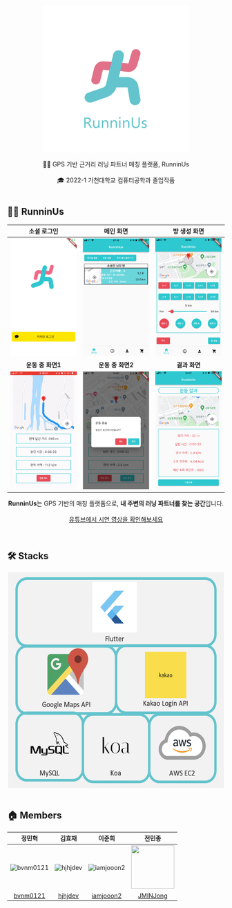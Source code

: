 <p align="center">
    <img src="./release/RunninUs.png" alt="RunninUs-logo" width="340" height="340">
</p>

<div align="center">
  🏃‍♀️ GPS 기반 근거리 러닝 파트너 매칭 플랫폼, RunninUs <br>
<br>
  🎓 2022-1 가천대학교 컴퓨터공학과 졸업작품
</div>

<br/>

## 🏃‍♀️ RunninUs

|소셜 로그인|메인 화면|방 생성 화면|
|:-:|:-:|:-:|
|<img src=./release/로그인.png>|<img src=./release/메인화면.png>|<img src=./release/방생성.png>|
|<b>운동 중 화면1</b>|<b>운동 중 화면2</b>|<b>결과 화면</b>|
|<img src=./release/운동중1.png>|<img src=./release/운동중2.png>|<img src=./release/결과화면.png>|

<p align="center">
    <b>RunninUs</b>는 GPS 기반의 매칭 플랫폼으로,
    <b>내 주변의 러닝 파트너를 찾는 공간</b>입니다.<br><br>
    <a href=https://youtu.be/F81QH4JttuE>유튜브에서 시연 영상을 확인해보세요</a>
</p>
<br/>

## 🛠 Stacks

<div align = center>
<img src=./release/아키텍쳐.png width="500" height="500">
</div>

<br/>

## 🏠 Members

|정민혁|김효재|이준희|전민종|
|:-:|:-:|:--:|:-:|
|<img src="https://avatars.githubusercontent.com/u/81516330?v=4" alt="bvnm0121" width="100" height="100">|<img src="https://avatars.githubusercontent.com/u/17705694?v=4" alt="hjhjdev" width="100" height="100">|<img src="https://avatars.githubusercontent.com/u/73161212?v=4" alt="iamjooon2" width="100" height="100">|<img src="https://avatars.githubusercontent.com/u/89850605?v=4" width="100" height="100">|<img src="https://avatars.githubusercontent.com/u/56240505?v=4" alt="kevin" width="100" height="100">|
|[bvnm0121](https://github.com/bvnm0121)|[hjhjdev](https://github.com/hjhjdev)|[iamjooon2](https://github.com/iamjooon2)|[JMINJong](https://github.com/jminjong)|

